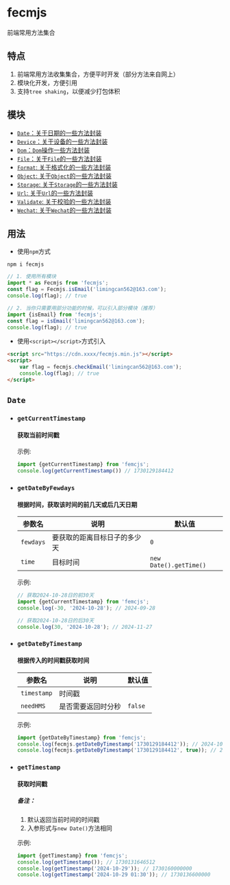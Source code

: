 # fecmjs
前端常用方法集合

## 特点
1. 前端常用方法收集集合，方便平时开发（部分方法来自网上）
2. 模块化开发，方便引用
3. 支持`tree shaking`，以便减少打包体积

## 模块
- [`Date`：关于日期的一些方法封装](#Date)
- [`Device`：关于设备的一些方法封装](#Device)
- [`Dom`：`Dom`操作一些方法封装](#Dom)
- [`File`：关于`File`的一些方法封装](#File)
- [`Format`: 关于格式化的一些方法封装](#Format)
- [`Object`: 关于`Object`的一些方法封装](#Object)
- [`Storage`: 关于`Storage`的一些方法封装](#Storage)
- [`Url`: 关于`Url`的一些方法封装](#Url)
- [`Validate`: 关于校验的一些方法封装](#Validate)
- [`Wechat`: 关于`Wechat`的一些方法封装](#Wechat)



## 用法
- 使用`npm`方式  

```npm 
npm i fecmjs
```
```javascript 
// 1. 使用所有模块
import * as Fecmjs from 'fecmjs';
const flag = Fecmjs.isEmail('limingcan562@163.com');
console.log(flag); // true
```

```javascript 
// 2. 当你只需要用部分功能的时候，可以引入部分模块（推荐）
import {isEmail} from 'fecmjs';
const flag = isEmail('limingcan562@163.com');
console.log(flag); // true
```

- 使用`<script></script>`方式引入  

```html
<script src="https://cdn.xxxx/fecmjs.min.js"></script>
<script>
    var flag = fecmjs.checkEmail('limingcan562@163.com');
    console.log(flag); // true
</script>
``` 

## <a id="Date">`Date`</a>

- ### `getCurrentTimestamp` 

    #### 获取当前时间戳

    示例:
    ```javascript
    import {getCurrentTimestamp} from 'femcjs';
    console.log(getCurrentTimestamp()) // 1730129184412
    ```

- ### `getDateByFewdays` 

    #### 根据时间，获取该时间的前几天或后几天日期

    参数名 | 说明  | 默认值
    ------| ----| -----
    `fewdays`| 要获取的距离目标日子的多少天  |  `0` 
    `time`| 目标时间  |  `new Date().getTime()` 

    示例:
    ```javascript
    // 获取2024-10-28日的前30天
    import {getCurrentTimestamp} from 'femcjs';
    console.log(-30, '2024-10-28'); // 2024-09-28

    // 获取2024-10-28日的后30天
    console.log(30, '2024-10-28'); // 2024-11-27
    ```

- ### `getDateByTimestamp` 
    #### 根据传入的时间戳获取时间

    参数名 | 说明  | 默认值
    ------| ----| -----
    `timestamp`| 时间戳  | 
    `needHMS`| 是否需要返回时分秒  | `false` 

    示例:
    ```javascript
    import {getDateByTimestamp} from 'femcjs';
    console.log(fecmjs.getDateByTimestamp('1730129184412')); // 2024-10-28
    console.log(fecmjs.getDateByTimestamp('1730129184412', true)); // 2024-10-28 23:26:24
    ```

- ### `getTimestamp` 

    #### 获取时间戳  

    ##### 备注：
    1. 默认返回当前时间的时间戳
    2. 入参形式与`new Date()`方法相同

    示例:
    ```javascript
    import {getTimestamp} from 'femcjs';
    console.log(getTimestamp()); // 1730131646512
    console.log(getTimestamp('2024-10-29')); // 1730160000000
    console.log(getTimestamp('2024-10-29 01:30')); // 1730136600000
    ```
